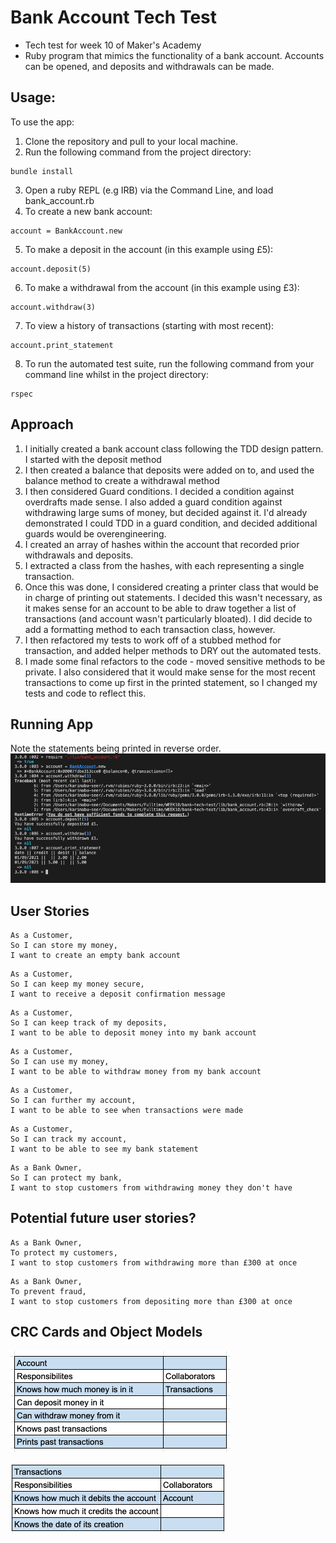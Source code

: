 # Bank Account Tech Test
- Tech test for week 10 of Maker's Academy
- Ruby program that mimics the functionality of a bank account. Accounts can be opened, and deposits and withdrawals can be made.
## Usage:
To use the app: 
1. Clone the repository and pull to your local machine.
2. Run the following command from the project directory:
```` 
bundle install
````
3. Open a ruby REPL (e.g IRB) via the Command Line, and load bank_account.rb
4. To create a new bank account:
````
account = BankAccount.new
```` 
5. To make a deposit in the account (in this example using £5):
````
account.deposit(5)
````

6. To make a withdrawal from the account (in this example using £3):
````
account.withdraw(3)
````

7. To view a history of transactions (starting with most recent):
````
account.print_statement
````

8. To run the automated test suite, run the following command from your command line whilst in the project directory:
````
rspec
````

## Approach
1. I initially created a bank account class following the TDD design pattern. I started with the deposit method
2. I then created a balance that deposits were added on to, and used the balance method to create a withdrawal method
3. I then considered Guard conditions. I decided a condition against overdrafts made sense. I also added a guard condition against withdrawing large sums of money, but decided against it. I'd already demonstrated I could TDD in a guard condition, and decided additional guards would be overengineering.
4. I created an array of hashes within the account that recorded prior withdrawals and deposits.
5. I extracted a class from the hashes, with each representing a single transaction.
6. Once this was done, I considered creating a printer class that would be in charge of printing out statements. I decided this wasn't necessary, as it makes sense for an account to be able to draw together a list of transactions (and account wasn't particularly bloated). I did decide to add a formatting method to each transaction class, however.
7. I then refactored my tests to work off of a stubbed method for transaction, and added helper methods to DRY out the automated tests.
8. I made some final refactors to the code - moved sensitive methods to be private. I also considered that it would make sense for the most recent transactions to come up first in the printed statement, so I changed my tests and code to reflect this. 
## Running App
Note the statements being printed in reverse order.
![Running App](https://github.com/karimabuseer/bank-tech-test/blob/main/images/running_app.png)


## User Stories
````
As a Customer,
So I can store my money,
I want to create an empty bank account
````  

````
As a Customer,
So I can keep my money secure,
I want to receive a deposit confirmation message
````

````
As a Customer,
So I can keep track of my deposits,
I want to be able to deposit money into my bank account
````

````
As a Customer,
So I can use my money,
I want to be able to withdraw money from my bank account
````

````
As a Customer,
So I can further my account,
I want to be able to see when transactions were made
````

````
As a Customer,
So I can track my account,
I want to be able to see my bank statement
````

````
As a Bank Owner,
So I can protect my bank,
I want to stop customers from withdrawing money they don't have
````
## Potential future user stories? 
````
As a Bank Owner,
To protect my customers,
I want to stop customers from withdrawing more than £300 at once
````

````
As a Bank Owner,
To prevent fraud,
I want to stop customers from depositing more than £300 at once
````
## CRC Cards and Object Models
![Account CRC card](https://github.com/karimabuseer/bank-tech-test/blob/main/images/account.png)

![Transaction CRC card](https://github.com/karimabuseer/bank-tech-test/blob/main/images/transaction.png)
